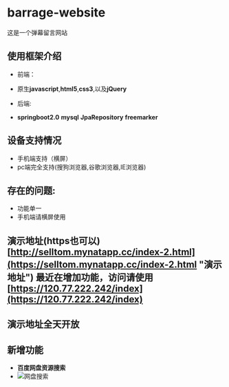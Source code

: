 # barrage-website
这是一个弹幕留言网站


## 使用框架介绍
+ 前端：
 + 原生**javascript**,**html5**,**css3**,以及**jQuery**

+ 后端:
 + **springboot2.0** **mysql** **JpaRepository** **freemarker** 

## 设备支持情况
+  手机端支持（横屏）
+  pc端完全支持(搜狗浏览器,谷歌浏览器,IE浏览器)
## 存在的问题:
 + 功能单一
 + 手机端请横屏使用
 

## 演示地址(https也可以)  [http://selltom.mynatapp.cc/index-2.html](https://selltom.mynatapp.cc/index-2.html "演示地址") 最近在增加功能，访问请使用[https://120.77.222.242/index](https://120.77.222.242/index)



## 演示地址全天开放

## 新增功能
+ **百度网盘资源搜索**
+ ![网盘搜索](https://i.imgur.com/MtTICsv.png)

